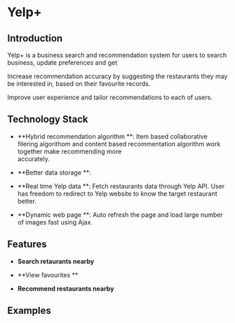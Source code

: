 # Yelp+

## Introduction

Yelp+ is a business search and recommendation system for users to search business,  update preferences and get

Increase recommendation accuracy by suggesting the restaurants they may be interested in, based on their favourite records.

Improve user experience and tailor recommendations to each of users.

## Technology Stack

- **Hybrid recommendation algorithm **:
  Item based collaborative filering algorithom and content based recommentation algorithm work together make recommending more  
  accurately. 

- **Better data storage **:
  
  
- **Real time Yelp data **:
  Fetch restaurants data through Yelp API. User has freedom to redirect to Yelp website to know the target restaurant better.
  
- **Dynamic web page **:
  Auto refresh the page and load large number of images fast using Ajax.

## Features

- **Search retaurants nearby**


- **View favourites **


- **Recommend restaurants nearby**


## Examples

